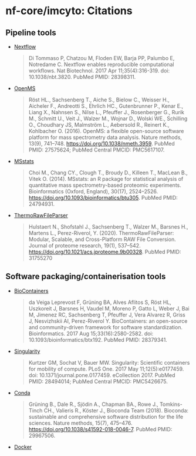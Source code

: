 # nf-core/imcyto: Citations

## Pipeline tools

* [Nextflow](https://www.ncbi.nlm.nih.gov/pubmed/28398311/)
  > Di Tommaso P, Chatzou M, Floden EW, Barja PP, Palumbo E, Notredame C. Nextflow enables reproducible computational workflows. Nat Biotechnol. 2017 Apr 11;35(4):316-319. doi: 10.1038/nbt.3820. PubMed PMID: 28398311.

* [OpenMS](https://www.ncbi.nlm.nih.gov/pubmed/27575624/)
  > Röst HL., Sachsenberg T., Aiche S., Bielow C., Weisser H., Aicheler F., Andreotti S., Ehrlich HC., Gutenbrunner P., Kenar E., Liang X., Nahnsen S., Nilse L., Pfeuffer J., Rosenberger G., Rurik M., Schmitt U., Veit J., Walzer M., Wojnar D., Wolski WE., Schilling O., Choudhary JS, Malmström L., Aebersold R., Reinert K., Kohlbacher O. (2016). OpenMS: a flexible open-source software platform for mass spectrometry data analysis. Nature methods, 13(9), 741–748. https://doi.org/10.1038/nmeth.3959. PubMed PMID: 27575624; PubMed Central PMCID: PMC5617107.

* [MSstats](https://www.ncbi.nlm.nih.gov/pubmed/24794931/)
  > Choi M., Chang CY., Clough T., Broudy D., Killeen T., MacLean B., Vitek O. (2014). MSstats: an R package for statistical analysis of quantitative mass spectrometry-based proteomic experiments. Bioinformatics (Oxford, England), 30(17), 2524–2526. https://doi.org/10.1093/bioinformatics/btu305. PubMed PMID: 24794931.

* [ThermoRawFileParser](https://www.ncbi.nlm.nih.gov/pubmed/31755270/)
  > Hulstaert N., Shofstahl J., Sachsenberg T., Walzer M., Barsnes H., Martens L., Perez-Riverol, Y. (2020). ThermoRawFileParser: Modular, Scalable, and Cross-Platform RAW File Conversion. Journal of proteome research, 19(1), 537–542. https://doi.org/10.1021/acs.jproteome.9b00328. PubMed PMID: 31755270

## Software packaging/containerisation tools

* [BioContainers](https://www.ncbi.nlm.nih.gov/pubmed/28379341/)
  > da Veiga Leprevost F, Grüning BA, Alves Aflitos S, Röst HL, Uszkoreit J, Barsnes H, Vaudel M, Moreno P, Gatto L, Weber J, Bai M, Jimenez RC, Sachsenberg T, Pfeuffer J, Vera Alvarez R, Griss J, Nesvizhskii AI, Perez-Riverol Y. BioContainers: an open-source and community-driven framework for software standardization. Bioinformatics. 2017 Aug 15;33(16):2580-2582. doi: 10.1093/bioinformatics/btx192. PubMed PMID: 28379341.

* [Singularity](https://www.ncbi.nlm.nih.gov/pubmed/28494014/)
  > Kurtzer GM, Sochat V, Bauer MW. Singularity: Scientific containers for mobility of compute. PLoS One. 2017 May 11;12(5):e0177459. doi: 10.1371/journal.pone.0177459. eCollection 2017. PubMed PMID: 28494014; PubMed Central PMCID: PMC5426675.

* [Conda](https://www.ncbi.nlm.nih.gov/pubmed/29967506/)
  > Grüning B., Dale R., Sjödin A., Chapman BA., Rowe J., Tomkins-Tinch CH., Valieris R., Köster J., Bioconda Team (2018). Bioconda: sustainable and comprehensive software distribution for the life sciences. Nature methods, 15(7), 475–476. https://doi.org/10.1038/s41592-018-0046-7. PubMed PMID: 29967506.

* [Docker](https://www.docker.com/)
